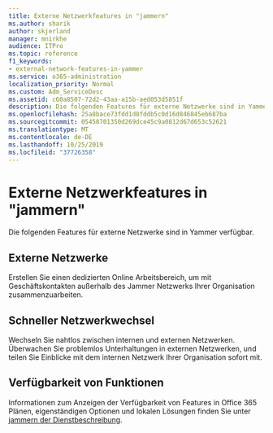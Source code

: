 ```yaml
---
title: Externe Netzwerkfeatures in "jammern"
ms.author: sharik
author: skjerland
manager: mnirkhe
audience: ITPro
ms.topic: reference
f1_keywords:
- external-network-features-in-yammer
ms.service: o365-administration
localization_priority: Normal
ms.custom: Adm_ServiceDesc
ms.assetid: c60a8507-72d2-43aa-a15b-aed053d5851f
description: Die folgenden Features für externe Netzwerke sind in Yammer verfügbar.
ms.openlocfilehash: 25a8bace73fdd1d8fddb5c0d16d846845eb687ba
ms.sourcegitcommit: 05458701350d269dce45c9a0812d67d653c52621
ms.translationtype: MT
ms.contentlocale: de-DE
ms.lasthandoff: 10/25/2019
ms.locfileid: "37726358"
---
```

# <a name="external-network-features-in-yammer"></a>Externe Netzwerkfeatures in "jammern"

Die folgenden Features für externe Netzwerke sind in Yammer verfügbar.
  
## <a name="external-networks"></a>Externe Netzwerke

Erstellen Sie einen dedizierten Online Arbeitsbereich, um mit Geschäftskontakten außerhalb des Jammer Netzwerks Ihrer Organisation zusammenzuarbeiten.
  
## <a name="fast-network-switching"></a>Schneller Netzwerkwechsel

Wechseln Sie nahtlos zwischen internen und externen Netzwerken. Überwachen Sie problemlos Unterhaltungen in externen Netzwerken, und teilen Sie Einblicke mit dem internen Netzwerk Ihrer Organisation sofort mit.
  
## <a name="feature-availability"></a>Verfügbarkeit von Funktionen

Informationen zum Anzeigen der Verfügbarkeit von Features in Office 365 Plänen, eigenständigen Optionen und lokalen Lösungen finden Sie unter [jammern der Dienstbeschreibung](yammer-service-description.md).